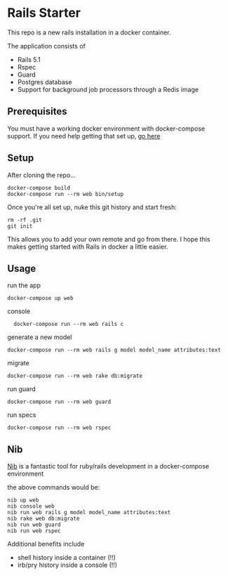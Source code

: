 # Rails Starter

This repo is a new rails installation in a docker container.

The application consists of
* Rails 5.1
* Rspec
* Guard
* Postgres database
* Support for background job processors through a Redis image

## Prerequisites

You must have a working docker environment with docker-compose support. If you
need help getting that set up, [go here](https://docs.docker.com/get-started/)

## Setup

After cloning the repo...

```
docker-compose build
docker-compose run --rm web bin/setup
```

Once you're all set up, nuke this git history and start fresh:

```
rm -rf .git
git init
```

This allows you to add your own remote and go from there. I hope this makes
getting started with Rails in docker a little easier.

## Usage

run the app

```
docker-compose up web
```

console

```
  docker-compose run --rm web rails c
```

generate a new model

```
docker-compose run --rm web rails g model model_name attributes:text
```

migrate

```
docker-compose run --rm web rake db:migrate
```

run guard

```
docker-compose run --rm web guard
```

run specs

```
docker-compose run --rm web rspec
```

## Nib

[Nib](https://github.com/technekes/nib) is a fantastic tool for ruby/rails
development in a docker-compose environment

the above commands would be:

```
nib up web
nib console web
nib run web rails g model model_name attributes:text
nib rake web db:migrate
nib run web guard
nib run web rspec
```

Additional benefits include
* shell history inside a container (!!)
* irb/pry history inside a console (!!)
